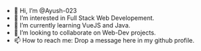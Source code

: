 - 👋 Hi, I’m @Ayush-023
- 👀 I’m interested in Full Stack Web Developement.
- 🌱 I’m currently learning VueJS and Java.
- 💞️ I’m looking to collaborate on Web-Dev projects.
- 📫 How to reach me: Drop a message here in my github profile.

<!---
Ayush-023/Ayush-023 is a ✨ special ✨ repository because its `README.md` (this file) appears on your GitHub profile.
You can click the Preview link to take a look at your changes.
--->
